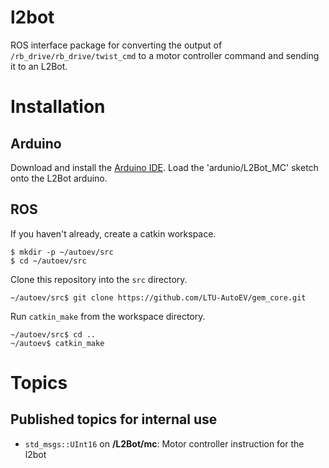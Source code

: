 # l2bot

ROS interface package for converting the output of
`/rb_drive/rb_drive/twist_cmd` to a motor controller command and sending it to
an L2Bot.

# Installation

## Arduino

Download and install the [Arduino IDE](https://www.arduino.cc/en/Main/Software). Load the 'ardunio/L2Bot_MC' sketch onto the L2Bot arduino.

## ROS

If you haven't already, create a catkin workspace.

```
$ mkdir -p ~/autoev/src
$ cd ~/autoev/src
```

Clone this repository into the `src` directory.

```
~/autoev/src$ git clone https://github.com/LTU-AutoEV/gem_core.git
```

Run `catkin_make` from the workspace directory.

```
~/autoev/src$ cd ..
~/autoev$ catkin_make
```

# Topics

## Published topics for internal use

  - `std_msgs::UInt16` on **/L2Bot/mc**: Motor controller instruction for the l2bot
